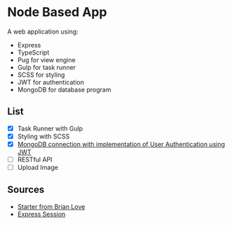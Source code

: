 # Node Based App

A web application using:
- Express
- TypeScript
- Pug for view engine
- Gulp for task runner 
- SCSS for styling
- JWT for authentication
- MongoDB for database program

## List
- [x] Task Runner with Gulp
- [x] Styling with SCSS
- [x] [MongoDB connection with implementation of User Authentication using JWT](https://github.com/cescgie/Node-Based-App/tree/mongodb-jwt-auth)
- [ ] RESTful API
- [ ] Upload Image

## Sources
- [Starter from Brian Love](https://github.com/blove/typescript-express-starter)
- [Express Session](http://expressjs.com/en/resources/middleware/session.html#compatible-session-stores)